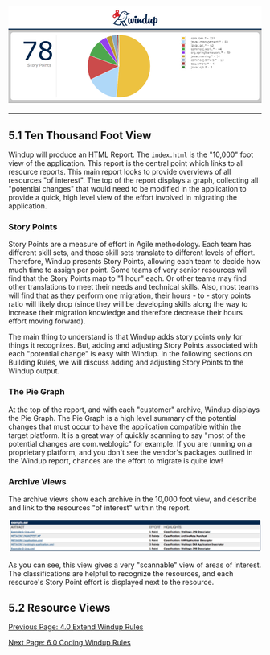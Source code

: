 ![Windup Main](images/5-main-menu.png)
***

## 5.1 Ten Thousand Foot View
Windup will produce an HTML Report.  The `index.html` is the "10,000" foot view of the application.  This report is the central point which links to all resource reports.  This main report looks to provide overviews of all resources "of interest".  The top of the report displays a graph, collecting all "potential changes" that would need to be modified in the application to provide a quick, high level view of the effort involved in migrating the application.

### Story Points
Story Points are a measure of effort in Agile methodology.  Each team has different skill sets, and those skill sets translate to different levels of effort.  Therefore, Windup presents Story Points, allowing each team to decide how much time to assign per point.  Some teams of very senior resources will find that the Story Points map to "1 hour" each.  Or other teams may find other translations to meet their needs and technical skills.  Also, most teams will find that as they perform one migration, their hours - to - story points ratio will likely drop (since they will be developing skills along the way to increase their migration knowledge and therefore decrease their hours effort moving forward).

The main thing to understand is that Windup adds story points only for things it recognizes.  But, adding and adjusting Story Points associated with each "potential change" is easy with Windup.  In the following sections on Building Rules, we will discuss adding and adjusting Story Points to the Windup output.

### The Pie Graph
At the top of the report, and with each "customer" archive, Windup displays the Pie Graph.  The Pie Graph is a high level summary of the potential changes that must occur to have the application compatible within the target platform.  It is a great way of quickly scanning to say "most of the potential changes are com.weblogic" for example.  If you are running on a proprietary platform, and you don't see the vendor's packages outlined in the Windup report, chances are the effort to migrate is quite low!

### Archive Views
The archive views show each archive in the 10,000 foot view, and describe and link to the resources "of interest" within the report.

![Archive Views](images/6-archive-overview.png)

As you can see, this view gives a very "scannable" view of areas of interest.  The classifications are helpful to recognize the resources, and each resource's Story Point effort is displayed next to the resource.

## 5.2 Resource Views

[Previous Page: 4.0 Extend Windup Rules](4.0-Extend-Windup-Rules)

[Next Page: 6.0 Coding Windup Rules](6.0-Coding-Windup-Rules)